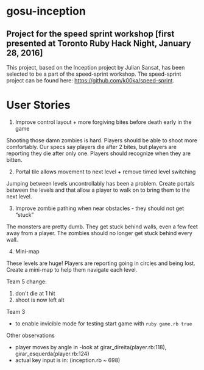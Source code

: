 # gosu-inception
## Project for the speed sprint workshop [first presented at Toronto Ruby Hack Night, January 28, 2016]

This project, based on the Inception project by Julian Sansat, has been selected to be a part of the speed-sprint workshop.
The speed-sprint project can be found here: https://github.com/k00ka/speed-sprint.

# User Stories
1. Improve control layout + more forgiving bites before death early in the game

  Shooting those damn zombies is hard. Players should be able to shoot more comfortably. Our specs say players die after 2 bites, but players are reporting they die after only one. Players should recognize when they are bitten.

2. Portal tile allows movement to next level + remove timed level switching

  Jumping between levels uncontrollably has been a problem. Create portals between the levels and that allow a player to walk on to bring them to the next level.

3. Improve zombie pathing when near obstacles - they should not get “stuck”

  The monsters are pretty dumb. They get stuck behind walls, even a few feet away from a player. The zombies should no longer get stuck behind every wall.

4. Mini-map

  These levels are huge! Players are reporting going in circles and being lost. Create a mini-map to help them navigate each level.
  
Team 5
change:
1) don't die at 1 hit
2) shoot is now left alt

Team 3
- to enable invicible mode for testing start game with `ruby game.rb true`

Other observations
- player moves by angle in
    -look at girar_direita(player.rb:118), girar_esquerda(player.rb:124)
- actual key input is in: (inception.rb ~ 698)    
